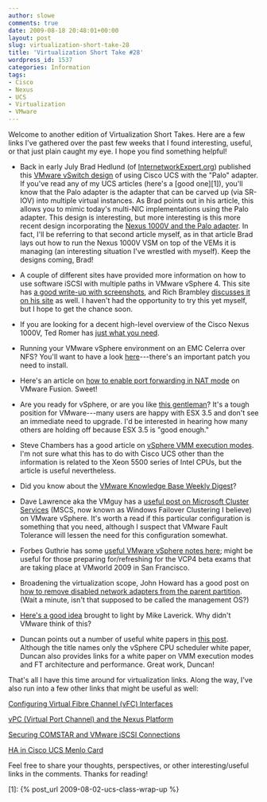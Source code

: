 ```yaml
---
author: slowe
comments: true
date: 2009-08-18 20:48:01+00:00
layout: post
slug: virtualization-short-take-28
title: 'Virtualization Short Take #28'
wordpress_id: 1537
categories: Information
tags:
- Cisco
- Nexus
- UCS
- Virtualization
- VMware
---
```


Welcome to another edition of Virtualization Short Takes. Here are a few links I've gathered over the past few weeks that I found interesting, useful, or that just plain caught my eye. I hope you find something helpful!

* Back in early July Brad Hedlund (of [InternetworkExpert.org](http://www.internetworkexpert.org/)) published this [VMware vSwitch design](http://www.internetworkexpert.org/2009/07/05/cisco-ucs-vmware-vswitch-design-cisco-10ge-virtual-adapter/) of using Cisco UCS with the "Palo" adapter. If you've read any of my UCS articles (here's a [good one][1]), you'll know that the Palo adapter is the adapter that can be carved up (via SR-IOV) into multiple virtual instances. As Brad points out in his article, this allows you to mimic today's multi-NIC implementations using the Palo adapter. This design is interesting, but more interesting is this more recent design incorporating the [Nexus 1000V and the Palo adapter](http://www.internetworkexpert.org/2009/08/11/cisco-ucs-nexus-1000v-design-palo-virtual-adapter/). In fact, I'll be referring to that second article myself, as in that article Brad lays out how to run the Nexus 1000V VSM on top of the VEMs it is managing (an interesting situation I've wrestled with myself). Keep the designs coming, Brad!

* A couple of different sites have provided more information on how to use software iSCSI with multiple paths in VMware vSphere 4. This site has [a good write-up with screenshots](http://goingvirtual.wordpress.com/2009/07/17/vsphere-4-0-with-software-iscsi-and-2-paths/), and Rich Brambley [discusses it on his site](http://vmetc.com/2009/08/12/vswitch-with-multiple-vkernel-portgroups-for-vsphere-iscsi-round-robin-mpio/) as well. I haven't had the opportunity to try this yet myself, but I hope to get the chance soon.

* If you are looking for a decent high-level overview of the Cisco Nexus 1000V, Ted Romer has [just what you need](http://shouldhavegonewithcisco.com/2009/08/04/understanding-the-nexus-1000v/).

* Running your VMware vSphere environment on an EMC Celerra over NFS? You'll want to have a look [here](http://virtualgeek.typepad.com/virtual_geek/2009/08/important-patch-for-celerranfsvmware.html)---there's an important patch you need to install.

* Here's an article on [how to enable port forwarding in NAT mode](http://blog.juliankamil.com/article/27/vmware-fusion-port-forwarding-in-nat-mode) on VMware Fusion. Sweet!

* Are you ready for vSphere, or are you like [this gentleman](http://www.vminstall.com/not-ready-for-vsphere/)? It's a tough position for VMware---many users are happy with ESX 3.5 and don't see an immediate need to upgrade. I'd be interested in hearing how many others are holding off because ESX 3.5 is "good enough."

* Steve Chambers has a good article on [vSphere VMM execution modes](http://viewyonder.com/2009/08/14/v-sphere-vmm-execution-modes-and-cisco-ucs-blades/). I'm not sure what this has to do with Cisco UCS other than the information is related to the Xeon 5500 series of Intel CPUs, but the article is useful nevertheless.

* Did you know about the [VMware Knowledge Base Weekly Digest](http://blogs.vmware.com/kbdigest/)?

* Dave Lawrence aka the VMguy has a [useful post on Microsoft Cluster Services](http://vmguy.com/wordpress/index.php/archives/1019) (MSCS, now known as Windows Failover Clustering I believe) on VMware vSphere. It's worth a read if this particular configuration is something that you need, although I suspect that VMware Fault Tolerance will lessen the need for this configuration somewhat.

* Forbes Guthrie has some [useful VMware vSphere notes here](http://www.vreference.com/2009/06/30/updated-vsphere4-notes/); might be useful for those preparing for/refreshing for the VCP4 beta exams that are taking place at VMworld 2009 in San Francisco.

* Broadening the virtualization scope, John Howard has a good post on [how to remove disabled network adapters from the parent partition](http://blogs.technet.com/jhoward/archive/2009/07/01/hyper-v-how-to-remove-disabled-virtual-network-adapters-from-the-parent-partition.aspx). (Wait a minute, isn't that supposed to be called the management OS?)

* [Here's a good idea](http://www.rtfm-ed.co.uk/?p=1391) brought to light by Mike Laverick. Why didn't VMware think of this?

* Duncan points out a number of useful white papers in [this post](http://www.yellow-bricks.com/2009/08/13/vsphere-cpu-scheduler-whitepaper-this-is-it/). Although the title names only the vSphere CPU scheduler white paper, Duncan also provides links for a white paper on VMM execution modes and FT architecture and performance. Great work, Duncan!

That's all I have this time around for virtualization links. Along the way, I've also run into a few other links that might be useful as well:

[Configuring Virtual Fibre Channel (vFC) Interfaces](http://blog.virtualtacit.com/2009/08/09/nexus-configuring-virtual-fiber-channel-vfcs-interfaces-viva-fcoe/)  

[vPC (Virtual Port Channel) and the Nexus Platform](http://jasonnash.wordpress.com/2009/08/10/vpc-virtual-port-channel-and-the-nexus-platform/)  

[Securing COMSTAR and VMware iSCSI Connections](http://blog.laspina.ca/ubiquitous/securing-comstar-and-vmware-iscsi-connections)  

[HA in Cisco UCS Menlo Card](http://rodos.haywood.org/2009/08/ha-in-cisco-ucs-menlo-card.html)

Feel free to share your thoughts, perspectives, or other interesting/useful links in the comments. Thanks for reading!

[1]: {% post_url 2009-08-02-ucs-class-wrap-up %}
